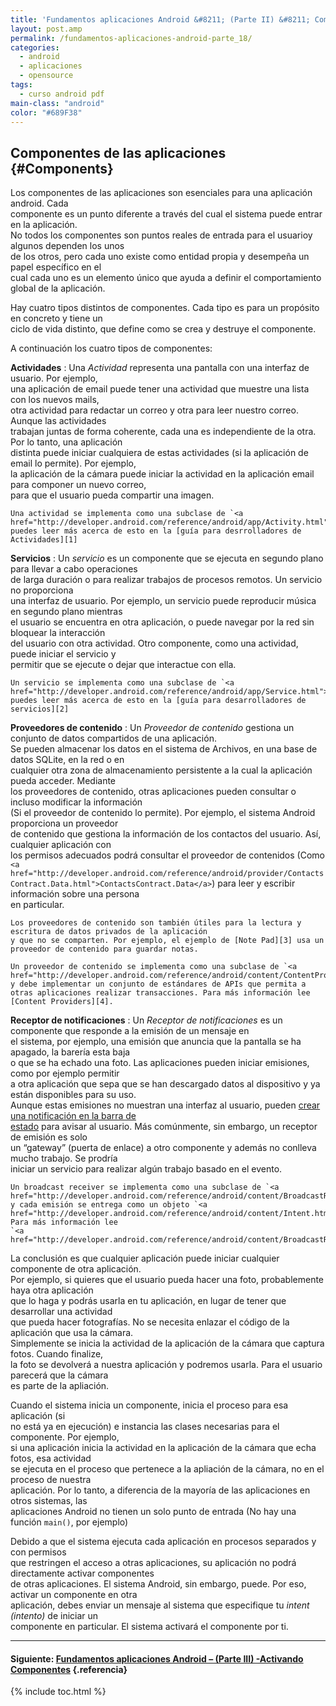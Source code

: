 ```yaml
---
title: 'Fundamentos aplicaciones Android &#8211; (Parte II) &#8211; Componentes'
layout: post.amp
permalink: /fundamentos-aplicaciones-android-parte_18/
categories:
  - android
  - aplicaciones
  - opensource
tags:
  - curso android pdf
main-class: "android"
color: "#689F38"
---
```



## Componentes de las aplicaciones {#Components}

Los componentes de las aplicaciones son esenciales para una aplicación android. Cada  
componente es un punto diferente a través del cual el sistema puede entrar en la aplicación.  
No todos los componentes son puntos reales de entrada para el usuarioy algunos dependen los unos  
de los otros, pero cada uno existe como entidad propia y desempeña un papel específico en el  
cual cada uno es un elemento único que ayuda a definir el comportamiento global de la aplicación.

Hay cuatro tipos distintos de componentes. Cada tipo es para un propósito en concreto y tiene un  
ciclo de vida distinto, que define como se crea y destruye el componente.


<!--ad-->

A continuación los cuatro tipos de componentes:

**Actividades**
:   Una *Actividad* representa una pantalla con una interfaz de usuario. Por ejemplo,  
    una aplicación de email puede tener una actividad que muestre una lista con los nuevos mails,  
    otra actividad para redactar un correo y otra para leer nuestro correo. Aunque las actividades  
    trabajan juntas de forma coherente, cada una es independiente de la otra. Por lo tanto, una aplicación  
    distinta puede iniciar cualquiera de estas actividades (si la aplicación de email lo permite). Por ejemplo,  
    la aplicación de la cámara puede iniciar la actividad en la aplicación email para componer un nuevo correo,  
    para que el usuario pueda compartir una imagen.

    Una actividad se implementa como una subclase de `<a href="http://developer.android.com/reference/android/app/Activity.html">Activity</a>`,  
    puedes leer más acerca de esto en la [guía para desrrolladores de Actividades][1]

**Servicios**
:   Un *servicio* es un componente que se ejecuta en segundo plano para llevar a cabo operaciones  
    de larga duración o para realizar trabajos de procesos remotos. Un servicio no proporciona  
    una interfaz de usuario. Por ejemplo, un servicio puede reproducir música en segundo plano mientras  
    el usuario se encuentra en otra aplicación, o puede navegar por la red sin bloquear la interacción  
    del usuario con otra actividad. Otro componente, como una actividad, puede iniciar el servicio y  
    permitir que se ejecute o dejar que interactue con ella.

    Un servicio se implementa como una subclase de `<a href="http://developer.android.com/reference/android/app/Service.html">Service</a>`,  
    puedes leer más acerca de esto en la [guía para desarrolladores de servicios][2]

**Proveedores de contenido**
:   Un *Proveedor de contenido* gestiona un conjunto de datos compartidos de una aplicación.  
    Se pueden almacenar los datos en el sistema de Archivos, en una base de datos SQLite, en la red o en  
    cualquier otra zona de almacenamiento persistente a la cual la aplicación pueda acceder. Mediante  
    los proveedores de contenido, otras aplicaciones pueden consultar o incluso modificar la información  
    (Si el proveedor de contenido lo permite). Por ejemplo, el sistema Android proporciona un proveedor  
    de contenido que gestiona la información de los contactos del usuario. Así, cualquier aplicación con  
    los permisos adecuados podrá consultar el proveedor de contenidos (Como `<a href="http://developer.android.com/reference/android/provider/ContactsContract.Data.html">ContactsContract.Data</a>`) para leer y escribir información sobre una persona  
    en particular. 

    Los proveedores de contenido son también útiles para la lectura y escritura de datos privados de la aplicación  
    y que no se comparten. Por ejemplo, el ejemplo de [Note Pad][3] usa un proveedor de contenido para guardar notas.

    Un proveedor de contenido se implementa como una subclase de `<a href="http://developer.android.com/reference/android/content/ContentProvider.html">ContentProvider</a>`  
    y debe implementar un conjunto de estándares de APIs que permita a otras aplicaciones realizar transacciones. Para más información lee  
    [Content Providers][4].

**Receptor de notificaciones**
:   Un *Receptor de notificaciones* es un componente que responde a la emisión de un mensaje en  
    el sistema, por ejemplo, una emisión que anuncia que la pantalla se ha apagado, la barería esta baja  
    o que se ha echado una foto. Las aplicaciones pueden iniciar emisiones, como por ejemplo permitir  
    a otra aplicación que sepa que se han descargado datos al dispositivo y ya están disponibles para su uso.  
    Aunque estas emisiones no muestran una interfaz al usuario, pueden [crear una notificación en la barra de  
    estado][5] para avisar al usuario. Más comúnmente, sin embargo, un receptor de emisión es solo  
    un &#8220;gateway&#8221; (puerta de enlace) a otro componente y además no conlleva mucho trabajo. Se prodría  
    iniciar un servicio para realizar algún trabajo basado en el evento.

    Un broadcast receiver se implementa como una subclase de `<a href="http://developer.android.com/reference/android/content/BroadcastReceiver.html">BroadcastReceiver</a>`  
    y cada emisión se entrega como un objeto `<a href="http://developer.android.com/reference/android/content/Intent.html">Intent</a>`. Para más información lee  
    `<a href="http://developer.android.com/reference/android/content/BroadcastReceiver.html">BroadcastReceiver</a>`

La conclusión es que cualquier aplicación puede iniciar cualquier componente de otra aplicación.  
Por ejemplo, si quieres que el usuario pueda hacer una foto, probablemente haya otra aplicación  
que lo haga y podrás usarla en tu aplicación, en lugar de tener que desarrollar una actividad  
que pueda hacer fotografías. No se necesita enlazar el código de la aplicación que usa la cámara.  
Simplemente se inicia la actividad de la aplicación de la cámara que captura fotos. Cuando finalize,  
la foto se devolverá a nuestra aplicación y podremos usarla. Para el usuario parecerá que la cámara  
es parte de la apliación.

Cuando el sistema inicia un componente, inicia el proceso para esa aplicación (si  
no está ya en ejecución) e instancia las clases necesarias para el componente. Por ejemplo,  
si una aplicación inicia la actividad en la aplicación de la cámara que echa fotos, esa actividad  
se ejecuta en el proceso que pertenece a la apliación de la cámara, no en el proceso de nuestra  
aplicación. Por lo tanto, a diferencia de la mayoría de las aplicaciones en otros sistemas, las  
aplicaciones Android no tienen un solo punto de entrada (No hay una función `main()`, por ejemplo)

Debido a que el sistema ejecuta cada aplicación en procesos separados y con permisos  
que restringen el acceso a otras aplicaciones, su aplicación no podrá directamente activar componentes  
de otras aplicaciones. El sistema Android, sin embargo, puede. Por eso, activar un componente en otra  
aplicación, debes enviar un mensaje al sistema que especifique tu *intent (intento)* de iniciar un  
componente en particular. El sistema activará el componente por ti.

* * *

#### Siguiente: [Fundamentos aplicaciones Android &#8211; (Parte III) -Activando Componentes][6] {.referencia}



 [1]: http://developer.android.com/guide/topics/fundamentals/activities.html
 [2]: http://developer.android.comhttp://developer.android.com/guide/topics/fundamentals/services.html
 [3]: http://developer.android.com/resources/samples/NotePad/index.html
 [4]: http://developer.android.com/guide/topics/providers/content-providers.html
 [5]: http://developer.android.com/guide/topics/ui/notifiers/notifications.html
 [6]: https://elbauldelprogramador.com/fundamentos-aplicaciones-android-parte_19/

{% include toc.html %}
